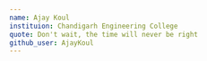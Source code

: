 ```yaml
---
name: Ajay Koul
instituion: Chandigarh Engineering College
quote: Don't wait, the time will never be right
github_user: AjayKoul
---
```

